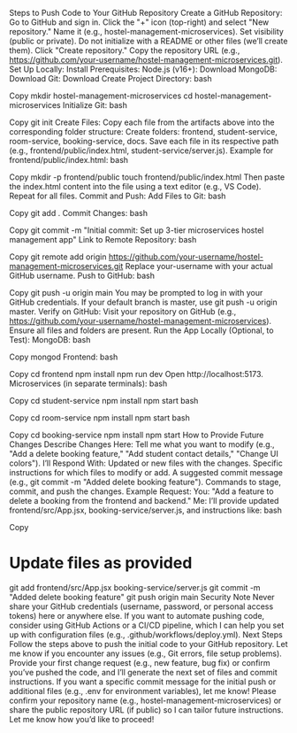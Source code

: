 Steps to Push Code to Your GitHub Repository
Create a GitHub Repository:
Go to GitHub and sign in.
Click the "+" icon (top-right) and select "New repository."
Name it (e.g., hostel-management-microservices).
Set visibility (public or private).
Do not initialize with a README or other files (we’ll create them).
Click "Create repository."
Copy the repository URL (e.g., https://github.com/your-username/hostel-management-microservices.git).
Set Up Locally:
Install Prerequisites:
Node.js (v16+): Download
MongoDB: Download
Git: Download
Create Project Directory:
bash

Copy
mkdir hostel-management-microservices
cd hostel-management-microservices
Initialize Git:
bash

Copy
git init
Create Files:
Copy each file from the artifacts above into the corresponding folder structure:
Create folders: frontend, student-service, room-service, booking-service, docs.
Save each file in its respective path (e.g., frontend/public/index.html, student-service/server.js).
Example for frontend/public/index.html:
bash

Copy
mkdir -p frontend/public
touch frontend/public/index.html
Then paste the index.html content into the file using a text editor (e.g., VS Code).
Repeat for all files.
Commit and Push:
Add Files to Git:
bash

Copy
git add .
Commit Changes:
bash

Copy
git commit -m "Initial commit: Set up 3-tier microservices hostel management app"
Link to Remote Repository:
bash

Copy
git remote add origin https://github.com/your-username/hostel-management-microservices.git
Replace your-username with your actual GitHub username.
Push to GitHub:
bash

Copy
git push -u origin main
You may be prompted to log in with your GitHub credentials.
If your default branch is master, use git push -u origin master.
Verify on GitHub:
Visit your repository on GitHub (e.g., https://github.com/your-username/hostel-management-microservices).
Ensure all files and folders are present.
Run the App Locally (Optional, to Test):
MongoDB:
bash

Copy
mongod
Frontend:
bash

Copy
cd frontend
npm install
npm run dev
Open http://localhost:5173.
Microservices (in separate terminals):
bash

Copy
cd student-service
npm install
npm start
bash

Copy
cd room-service
npm install
npm start
bash

Copy
cd booking-service
npm install
npm start
How to Provide Future Changes
Describe Changes Here: Tell me what you want to modify (e.g., "Add a delete booking feature," "Add student contact details," "Change UI colors").
I’ll Respond With:
Updated or new files with the changes.
Specific instructions for which files to modify or add.
A suggested commit message (e.g., git commit -m "Added delete booking feature").
Commands to stage, commit, and push the changes.
Example Request:
You: "Add a feature to delete a booking from the frontend and backend."
Me: I’ll provide updated frontend/src/App.jsx, booking-service/server.js, and instructions like:
bash

Copy
# Update files as provided
git add frontend/src/App.jsx booking-service/server.js
git commit -m "Added delete booking feature"
git push origin main
Security Note
Never share your GitHub credentials (username, password, or personal access tokens) here or anywhere else.
If you want to automate pushing code, consider using GitHub Actions or a CI/CD pipeline, which I can help you set up with configuration files (e.g., .github/workflows/deploy.yml).
Next Steps
Follow the steps above to push the initial code to your GitHub repository.
Let me know if you encounter any issues (e.g., Git errors, file setup problems).
Provide your first change request (e.g., new feature, bug fix) or confirm you’ve pushed the code, and I’ll generate the next set of files and commit instructions.
If you want a specific commit message for the initial push or additional files (e.g., .env for environment variables), let me know!
Please confirm your repository name (e.g., hostel-management-microservices) or share the public repository URL (if public) so I can tailor future instructions. Let me know how you’d like to proceed!
